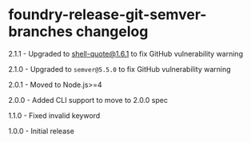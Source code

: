 # foundry-release-git-semver-branches changelog
2.1.1 - Upgraded to shell-quote@1.6.1 to fix GitHub vulnerability warning

2.1.0 - Upgraded to `semver@5.5.0` to fix GitHub vulnerability warning

2.0.1 - Moved to Node.js>=4

2.0.0 - Added CLI support to move to 2.0.0 spec

1.1.0 - Fixed invalid keyword

1.0.0 - Initial release

